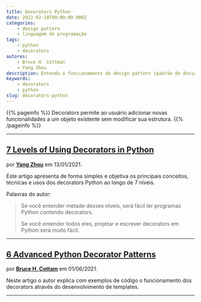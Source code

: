 ```yaml
---
title: Decorators Python
date: 2022-02-10T00:00:00.000Z
categories:
    - design pattern
    - linguagem de programação
tags:
    - python
    - decorators
autores:
    - Bruce H. Cottman
    - Yang Zhou
description: Entenda o funcionamento do design pattern (padrão de design) Decorators em Python.
keywords:
    - decorators
    - python
slug: decorators-python
---
```


{{% pageinfo %}}
Decorators permite ao usuário adicionar novas funcionalidades a um objeto existente sem modificar sua estrutura.
{{% /pageinfo %}}

---

## [7 Levels of Using Decorators in Python](https://medium.com/techtofreedom/7-levels-of-using-decorators-in-python-370473fcbe76)

por [**Yang Zhou**](/autores/yang-zhou/) em 13/01/2021.

Este artigo apresenta de forma simples e objetiva os principais conceitos, técnicas e usos dos decorators Python ao longo de 7 níveis.

Palavras do autor:

> Se você entender metade desses níveis, será fácil ler programas Python contendo decorators.
>
> Se você entender todos eles, projetar e escrever decorators em Python será muito fácil.

---

## [6 Advanced Python Decorator Patterns](https://betterprogramming.pub/six-advanced-decorator-patterns-5ffe67552691)

por [**Bruce H. Cottam**](/autores/bruce-h.-cottman/) em 01/06/2021.

Neste artigo o autor explica com exemplos de código o funcionamento dos decorators através do desenvolvimento de templates.

---
